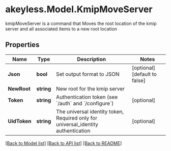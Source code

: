 # akeyless.Model.KmipMoveServer
kmipMoveServer is a command that Moves the root location of the kmip server and all associated items to a new root location

## Properties

Name | Type | Description | Notes
------------ | ------------- | ------------- | -------------
**Json** | **bool** | Set output format to JSON | [optional] [default to false]
**NewRoot** | **string** | New root for the kmip server | 
**Token** | **string** | Authentication token (see &#x60;/auth&#x60; and &#x60;/configure&#x60;) | [optional] 
**UidToken** | **string** | The universal identity token, Required only for universal_identity authentication | [optional] 

[[Back to Model list]](../README.md#documentation-for-models) [[Back to API list]](../README.md#documentation-for-api-endpoints) [[Back to README]](../README.md)

